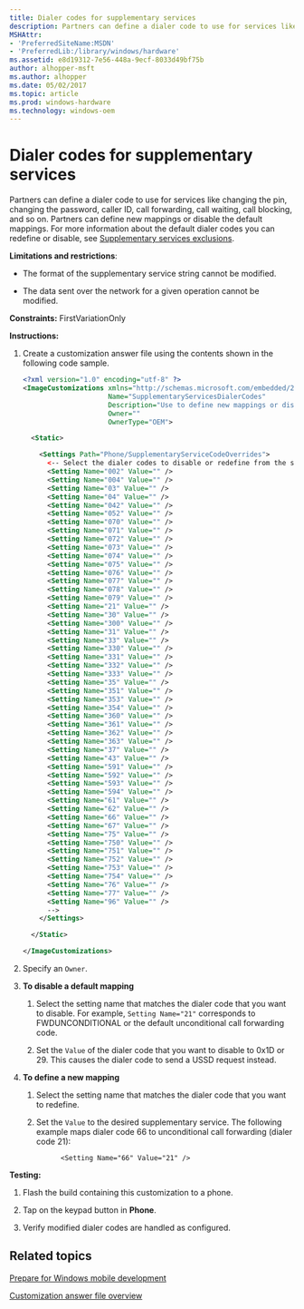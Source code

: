 ```yaml
---
title: Dialer codes for supplementary services
description: Partners can define a dialer code to use for services like changing the pin, changing the password, caller ID, call forwarding, call waiting, call blocking, and so on.
MSHAttr:
- 'PreferredSiteName:MSDN'
- 'PreferredLib:/library/windows/hardware'
ms.assetid: e8d19312-7e56-448a-9ecf-8033d49bf75b
author: alhopper-msft
ms.author: alhopper
ms.date: 05/02/2017
ms.topic: article
ms.prod: windows-hardware
ms.technology: windows-oem
---
```


# Dialer codes for supplementary services


Partners can define a dialer code to use for services like changing the pin, changing the password, caller ID, call forwarding, call waiting, call blocking, and so on. Partners can define new mappings or disable the default mappings. For more information about the default dialer codes you can redefine or disable, see [Supplementary services exclusions](supplementary-services-exclusions.md).

**Limitations and restrictions**:

-   The format of the supplementary service string cannot be modified.

-   The data sent over the network for a given operation cannot be modified.

<a href="" id="constraints---firstvariationonly"></a>**Constraints:** FirstVariationOnly  

<a href="" id="instructions-"></a>**Instructions:**  
1.  Create a customization answer file using the contents shown in the following code sample.

    ```XML
    <?xml version="1.0" encoding="utf-8" ?>  
    <ImageCustomizations xmlns="http://schemas.microsoft.com/embedded/2004/10/ImageUpdate"  
                         Name="SupplementaryServicesDialerCodes"  
                         Description="Use to define new mappings or disable the default mappings for dialer codes."  
                         Owner=""  
                         OwnerType="OEM"> 

      <Static>

        <Settings Path="Phone/SupplementaryServiceCodeOverrides"> 
          <-- Select the dialer codes to disable or redefine from the set below 
          <Setting Name="002" Value="" />    
          <Setting Name="004" Value="" />
          <Setting Name="03" Value="" />
          <Setting Name="04" Value="" />
          <Setting Name="042" Value="" />
          <Setting Name="052" Value="" />
          <Setting Name="070" Value="" />
          <Setting Name="071" Value="" />
          <Setting Name="072" Value="" />
          <Setting Name="073" Value="" />    
          <Setting Name="074" Value="" />
          <Setting Name="075" Value="" />
          <Setting Name="076" Value="" />
          <Setting Name="077" Value="" />
          <Setting Name="078" Value="" />
          <Setting Name="079" Value="" />
          <Setting Name="21" Value="" />
          <Setting Name="30" Value="" />
          <Setting Name="300" Value="" />    
          <Setting Name="31" Value="" />
          <Setting Name="33" Value="" />
          <Setting Name="330" Value="" />
          <Setting Name="331" Value="" />
          <Setting Name="332" Value="" />
          <Setting Name="333" Value="" />
          <Setting Name="35" Value="" />
          <Setting Name="351" Value="" />
          <Setting Name="353" Value="" />
          <Setting Name="354" Value="" />
          <Setting Name="360" Value="" />
          <Setting Name="361" Value="" />
          <Setting Name="362" Value="" />
          <Setting Name="363" Value="" />
          <Setting Name="37" Value="" />    
          <Setting Name="43" Value="" />
          <Setting Name="591" Value="" />
          <Setting Name="592" Value="" />
          <Setting Name="593" Value="" />
          <Setting Name="594" Value="" />
          <Setting Name="61" Value="" />
          <Setting Name="62" Value="" />
          <Setting Name="66" Value="" />
          <Setting Name="67" Value="" />
          <Setting Name="75" Value="" />
          <Setting Name="750" Value="" />
          <Setting Name="751" Value="" />
          <Setting Name="752" Value="" />
          <Setting Name="753" Value="" />
          <Setting Name="754" Value="" />    
          <Setting Name="76" Value="" />
          <Setting Name="77" Value="" />
          <Setting Name="96" Value="" />
          -->
        </Settings>  

      </Static>

    </ImageCustomizations>
    ```

2.  Specify an `Owner`.

3.  **To disable a default mapping**

    1.  Select the setting name that matches the dialer code that you want to disable. For example, `Setting Name="21"` corresponds to FWDUNCONDITIONAL or the default unconditional call forwarding code.

    2.  Set the `Value` of the dialer code that you want to disable to 0x1D or 29. This causes the dialer code to send a USSD request instead.

4.  **To define a new mapping**

    1.  Select the setting name that matches the dialer code that you want to redefine.

    2.  Set the `Value` to the desired supplementary service. The following example maps dialer code 66 to unconditional call forwarding (dialer code 21):

        ```
              <Setting Name="66" Value="21" />
        ```

<a href="" id="testing-"></a>**Testing:**  
1.  Flash the build containing this customization to a phone.

2.  Tap on the keypad button in **Phone**.

3.  Verify modified dialer codes are handled as configured.

## Related topics

[Prepare for Windows mobile development](https://docs.microsoft.com/en-us/windows-hardware/manufacture/mobile/preparing-for-windows-mobile-development)

[Customization answer file overview](https://docs.microsoft.com/en-us/windows-hardware/customize/mobile/mcsf/customization-answer-file)
